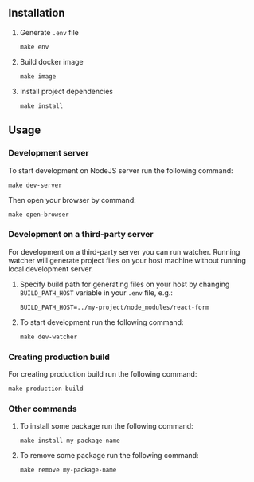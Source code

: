 ## Installation

1. Generate `.env` file
   ```shell
   make env
   ```

2. Build docker image
   ```shell
   make image
   ```

3. Install project dependencies
   ```shell
   make install
   ```
## Usage

### Development server

To start development on NodeJS server run the following command:
```shell
make dev-server
```
Then open your browser by command:
```shell
make open-browser
```

### Development on a third-party server

For development on a third-party server you can run watcher. Running watcher will generate project files on your host machine without running local development server.

1. Specify build path for generating files on your host by changing `BUILD_PATH_HOST` variable in your `.env` file, e.g.:
   ```shell
   BUILD_PATH_HOST=../my-project/node_modules/react-form
   ```

2. To start development run the following command:
   ```shell
   make dev-watcher
   ```

### Creating production build

For creating production build run the following command:
```shell
make production-build
```

### Other commands

1. To install some package run the following command:
   ```shell
   make install my-package-name
   ```

2. To remove some package run the following command:
   ```shell
   make remove my-package-name
   ```
